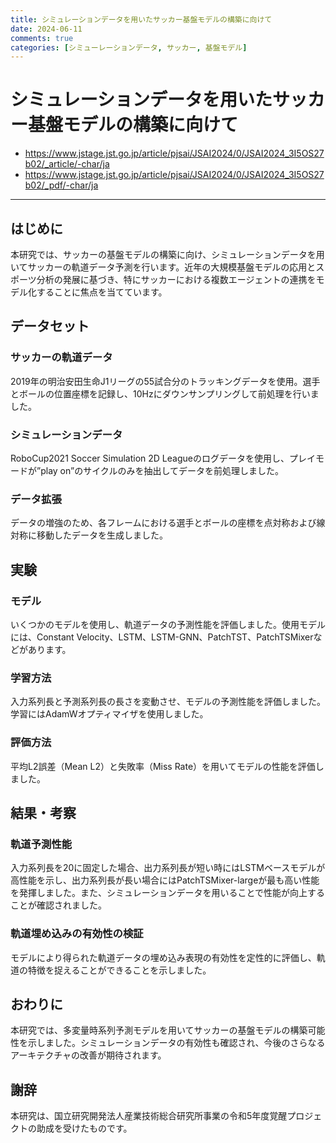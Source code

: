 ```yaml
---
title: シミュレーションデータを用いたサッカー基盤モデルの構築に向けて
date: 2024-06-11
comments: true
categories: [シミューレーションデータ, サッカー, 基盤モデル]
---
```


# シミュレーションデータを用いたサッカー基盤モデルの構築に向けて
- <https://www.jstage.jst.go.jp/article/pjsai/JSAI2024/0/JSAI2024_3I5OS27b02/_article/-char/ja>
- <https://www.jstage.jst.go.jp/article/pjsai/JSAI2024/0/JSAI2024_3I5OS27b02/_pdf/-char/ja>

---
## はじめに
本研究では、サッカーの基盤モデルの構築に向け、シミュレーションデータを用いてサッカーの軌道データ予測を行います。近年の大規模基盤モデルの応用とスポーツ分析の発展に基づき、特にサッカーにおける複数エージェントの連携をモデル化することに焦点を当てています。

## データセット
### サッカーの軌道データ
2019年の明治安田生命J1リーグの55試合分のトラッキングデータを使用。選手とボールの位置座標を記録し、10Hzにダウンサンプリングして前処理を行いました。

### シミュレーションデータ
RoboCup2021 Soccer Simulation 2D Leagueのログデータを使用し、プレイモードが”play on”のサイクルのみを抽出してデータを前処理しました。

### データ拡張
データの増強のため、各フレームにおける選手とボールの座標を点対称および線対称に移動したデータを生成しました。

## 実験
### モデル
いくつかのモデルを使用し、軌道データの予測性能を評価しました。使用モデルには、Constant Velocity、LSTM、LSTM-GNN、PatchTST、PatchTSMixerなどがあります。

### 学習方法
入力系列長と予測系列長の長さを変動させ、モデルの予測性能を評価しました。学習にはAdamWオプティマイザを使用しました。

### 評価方法
平均L2誤差（Mean L2）と失敗率（Miss Rate）を用いてモデルの性能を評価しました。

## 結果・考察
### 軌道予測性能
入力系列長を20に固定した場合、出力系列長が短い時にはLSTMベースモデルが高性能を示し、出力系列長が長い場合にはPatchTSMixer-largeが最も高い性能を発揮しました。また、シミュレーションデータを用いることで性能が向上することが確認されました。

### 軌道埋め込みの有効性の検証
モデルにより得られた軌道データの埋め込み表現の有効性を定性的に評価し、軌道の特徴を捉えることができることを示しました。

## おわりに
本研究では、多変量時系列予測モデルを用いてサッカーの基盤モデルの構築可能性を示しました。シミュレーションデータの有効性も確認され、今後のさらなるアーキテクチャの改善が期待されます。

## 謝辞
本研究は、国立研究開発法人産業技術総合研究所事業の令和5年度覚醒プロジェクトの助成を受けたものです。
